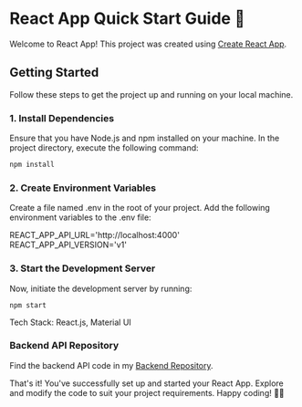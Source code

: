 # React App Quick Start Guide  🚀

Welcome to React App! This project was created using [Create React App](https://github.com/facebook/create-react-app).

## Getting Started

Follow these steps to get the project up and running on your local machine.

### 1. Install Dependencies

Ensure that you have Node.js and npm installed on your machine. In the project directory, execute the following command:

```bash
npm install
``````

### 2. Create Environment Variables

Create a file named .env in the root of your project. Add the following environment variables to the .env file:

REACT_APP_API_URL='http://localhost:4000'
REACT_APP_API_VERSION='v1'

### 3. Start the Development Server

Now, initiate the development server by running:
``````
npm start
``````

Tech Stack: React.js, Material UI


### Backend API Repository
Find the backend API code in my [Backend Repository](git@github.com:imSmaity/PestoTodoBackend).



That's it! You've successfully set up and started your React App. Explore and modify the code to suit your project requirements. Happy coding! 🎉✨